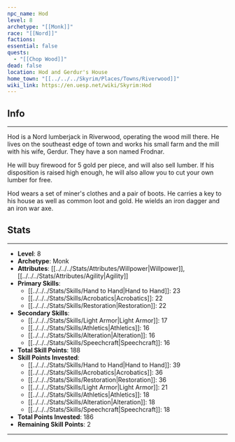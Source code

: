 ```yaml
---
npc_name: Hod
level: 8
archetype: "[[Monk]]"
race: "[[Nord]]"
factions: 
essential: false
quests:
  - "[[Chop Wood]]"
dead: false
location: Hod and Gerdur's House
home_town: "[[../../../Skyrim/Places/Towns/Riverwood]]"
wiki_link: https://en.uesp.net/wiki/Skyrim:Hod
---
```

## Info
---
Hod is a Nord lumberjack in Riverwood, operating the wood mill there. He lives on the southeast edge of town and works his small farm and the mill with his wife, Gerdur. They have a son named Frodnar.

He will buy firewood for 5 gold per piece, and will also sell lumber. If his disposition is raised high enough, he will also allow you to cut your own lumber for free.

Hod wears a set of miner's clothes and a pair of boots. He carries a key to his house as well as common loot and gold. He wields an iron dagger and an iron war axe.
## Stats
---
- **Level**: 8
- **Archetype**: Monk
- **Attributes**: [[../../../Stats/Attributes/Willpower|Willpower]],[[../../../Stats/Attributes/Agility|Agility]]
- **Primary Skills**: 
  - [[../../../Stats/Skills/Hand to Hand|Hand to Hand]]: 23
  - [[../../../Stats/Skills/Acrobatics|Acrobatics]]: 22
  - [[../../../Stats/Skills/Restoration|Restoration]]: 22
- **Secondary Skills**: 
  - [[../../../Stats/Skills/Light Armor|Light Armor]]: 17
  - [[../../../Stats/Skills/Athletics|Athletics]]: 16
  - [[../../../Stats/Skills/Alteration|Alteration]]: 16
  - [[../../../Stats/Skills/Speechcraft|Speechcraft]]: 16
- **Total Skill Points**: 188
- **Skill Points Invested**: 
  - [[../../../Stats/Skills/Hand to Hand|Hand to Hand]]: 39
  - [[../../../Stats/Skills/Acrobatics|Acrobatics]]: 36
  - [[../../../Stats/Skills/Restoration|Restoration]]: 36
  - [[../../../Stats/Skills/Light Armor|Light Armor]]: 21
  - [[../../../Stats/Skills/Athletics|Athletics]]: 18
  - [[../../../Stats/Skills/Alteration|Alteration]]: 18
  - [[../../../Stats/Skills/Speechcraft|Speechcraft]]: 18
- **Total Points Invested**: 186
- **Remaining Skill Points**: 2
---